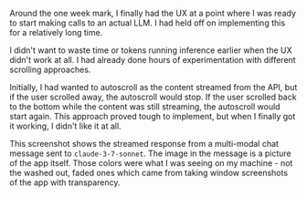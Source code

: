 Around the one week mark, I finally had the UX at a point where I was ready to start making calls to an actual LLM.
I had held off on implementing this for a relatively long time.

I didn't want to waste time or tokens running inference earlier when the UX didn't work at all.
I had already done hours of experimentation with different scrolling approaches.

Initially, I had wanted to autoscroll as the content streamed from the API, but if the user scrolled away, the autoscroll would stop.
If the user scrolled back to the bottom while the content was still streaming, the autoscroll would start again.
This approach proved tough to implement, but when I finally got it working, I didn't like it at all.

This screenshot shows the streamed response from a multi-modal chat message sent to `claude-3-7-sonnet`.
The image in the message is a picture of the app itself.
Those colors were what I was seeing on my machine - not the washed out, faded ones which came from taking window screenshots of the app with transparency.
